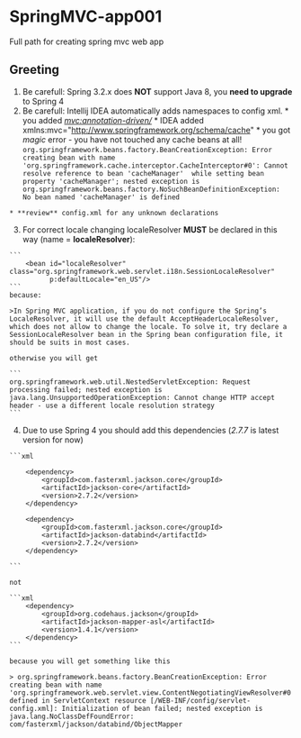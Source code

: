 # SpringMVC-app001
Full path for creating spring mvc web app

## Greeting
  1. Be carefull: Spring 3.2.x does **NOT** support Java 8, you **need to upgrade** to Spring 4
  2. Be carefull: Intellij IDEA automatically adds namespaces to config xml.
    * you added *<mvc:annotation-driven/>* 
    * IDEA added xmlns:mvc="http://www.springframework.org/schema/cache"
    * you got *magic* error - you have not touched any cache beans at all!
    ```
    org.springframework.beans.factory.BeanCreationException: Error creating bean with name 
    'org.springframework.cache.interceptor.CacheInterceptor#0': Cannot resolve reference to bean 'cacheManager' 
    while setting bean property 'cacheManager'; nested exception is org.springframework.beans.factory.NoSuchBeanDefinitionException: 
    No bean named 'cacheManager' is defined
    ```
    
    * **review** config.xml for any unknown declarations
  3. For correct locale changing localeResolver **MUST** be declared in this way (name = **localeResolver**):
  
    ```
        <bean id="localeResolver" class="org.springframework.web.servlet.i18n.SessionLocaleResolver"
              p:defaultLocale="en_US"/>
    ```
    because:
    
    >In Spring MVC application, if you do not configure the Spring’s LocaleResolver, it will use the default AcceptHeaderLocaleResolver, which does not allow to change the locale. To solve it, try declare a SessionLocaleResolver bean in the Spring bean configuration file, it should be suits in most cases.
    
    otherwise you will get 
    
    ```
    org.springframework.web.util.NestedServletException: Request processing failed; nested exception is java.lang.UnsupportedOperationException: Cannot change HTTP accept header - use a different locale resolution strategy
    ```
    
  4. Due to use Spring 4 you should add this dependencies (*2.7.7* is latest version for now)
  
    ```xml
    
        <dependency>
            <groupId>com.fasterxml.jackson.core</groupId>
            <artifactId>jackson-core</artifactId>
            <version>2.7.2</version>
        </dependency>
        
        <dependency>
            <groupId>com.fasterxml.jackson.core</groupId>
            <artifactId>jackson-databind</artifactId>
            <version>2.7.2</version>
        </dependency>
        
    ```
    
    not 
    
    ```xml
        <dependency>
            <groupId>org.codehaus.jackson</groupId>
            <artifactId>jackson-mapper-asl</artifactId>
            <version>1.4.1</version>
        </dependency>
    ```
    
    because you will get something like this
    
    > org.springframework.beans.factory.BeanCreationException: Error creating bean with name 'org.springframework.web.servlet.view.ContentNegotiatingViewResolver#0' defined in ServletContext resource [/WEB-INF/config/servlet-config.xml]: Initialization of bean failed; nested exception is java.lang.NoClassDefFoundError: com/fasterxml/jackson/databind/ObjectMapper